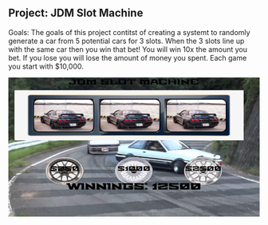 ## Project: JDM Slot Machine 

Goals: The goals of this project contitst of creating a systemt to randomly generate a car from 5 potential cars for 3 slots. When the 3 slots line up with the same car then you win that bet! You will win 10x the amount you bet. If you lose you will lose the amount of money you spent. Each game you start with $10,000. 

![Screenshot](jdmSlotMachine.png)
